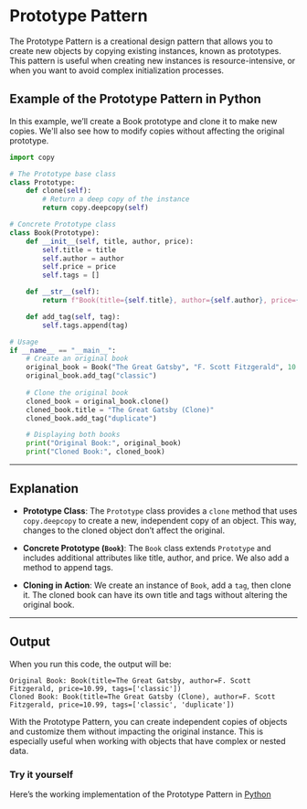 
# Prototype Pattern

The Prototype Pattern is a creational design pattern that allows you to create new objects by copying existing instances, known as prototypes. This pattern is useful when creating new instances is resource-intensive, or when you want to avoid complex initialization processes.

## Example of the Prototype Pattern in Python

In this example, we’ll create a Book prototype and clone it to make new copies. We'll also see how to modify copies without affecting the original prototype.
 
```python
import copy

# The Prototype base class
class Prototype:
    def clone(self):
        # Return a deep copy of the instance
        return copy.deepcopy(self)

# Concrete Prototype class
class Book(Prototype):
    def __init__(self, title, author, price):
        self.title = title
        self.author = author
        self.price = price
        self.tags = []

    def __str__(self):
        return f"Book(title={self.title}, author={self.author}, price={self.price}, tags={self.tags})"

    def add_tag(self, tag):
        self.tags.append(tag)

# Usage
if __name__ == "__main__":
    # Create an original book
    original_book = Book("The Great Gatsby", "F. Scott Fitzgerald", 10.99)
    original_book.add_tag("classic")
    
    # Clone the original book
    cloned_book = original_book.clone()
    cloned_book.title = "The Great Gatsby (Clone)"
    cloned_book.add_tag("duplicate")

    # Displaying both books
    print("Original Book:", original_book)
    print("Cloned Book:", cloned_book)

```

---

## Explanation

- **Prototype Class**: The `Prototype` class provides a `clone` method that uses `copy.deepcopy` to create a new, independent copy of an object. This way, changes to the cloned object don’t affect the original.

- **Concrete Prototype  (`Book`)**: The `Book` class extends `Prototype` and includes additional attributes like title, author, and price. We also add a method to append tags.
  
- **Cloning in Action**: We create an instance of `Book`, add a `tag`, then clone it. The cloned book can have its own title and tags without altering the original book. 

---

## Output

When you run this code, the output will be:

```
Original Book: Book(title=The Great Gatsby, author=F. Scott Fitzgerald, price=10.99, tags=['classic'])
Cloned Book: Book(title=The Great Gatsby (Clone), author=F. Scott Fitzgerald, price=10.99, tags=['classic', 'duplicate'])
```

With the Prototype Pattern, you can create independent copies of objects and customize them without impacting the original instance. This is especially useful when working with objects that have complex or nested data.

### Try it yourself

Here’s the working implementation of the Prototype Pattern in [Python](src/prototype.py)